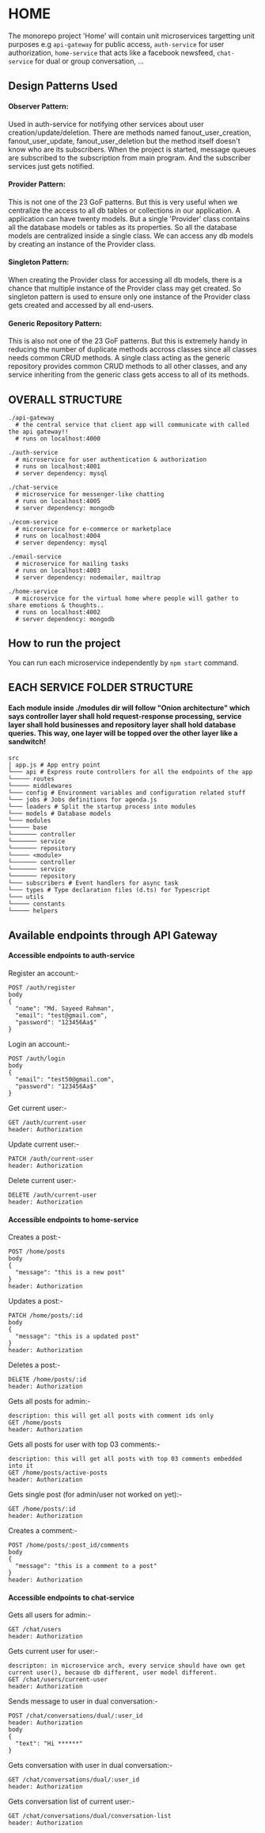 # HOME

The monorepo project 'Home' will contain unit microservices targetting unit purposes e.g `api-gateway` for public access, `auth-service` for user authorization, `home-service` that acts like a facebook newsfeed, `chat-service` for dual or group conversation, ...

## Design Patterns Used

#### Observer Pattern: 
Used in auth-service for notifying other services about user creation/update/deletion. There are methods named fanout_user_creation, fanout_user_update, fanout_user_deletion but the method itself doesn't know who are its subscribers. When the project is started, message queues are subscribed to the subscription from main program. And the subscriber services just gets notified.

#### Provider Pattern:
This is not one of the 23 GoF patterns. But this is very useful when we centralize the access to all db tables or collections in our application. A application can have twenty models. But a single 'Provider' class contains all the database models or tables as its properties. So all the database models are centralized inside a single class. We can access any db models by creating an instance of the Provider class.

#### Singleton Pattern:
When creating the Provider class for accessing all db models, there is a chance that multiple instance of the Provider class may get created. So singleton pattern is used to ensure only one instance of the Provider class gets created and accessed by all end-users.

#### Generic Repository Pattern:
This is also not one of the 23 GoF patterns. But this is extremely handy in reducing the number of duplicate methods accross classes since all classes needs common CRUD methods. A single class acting as the generic repository provides common CRUD methods to all other classes, and any service inheriting from the generic class gets access to all of its methods.

## OVERALL STRUCTURE

```
./api-gateway
  # the central service that client app will communicate with called the api gateway!!
  # runs on localhost:4000

./auth-service
  # microservice for user authentication & authorization
  # runs on localhost:4001
  # server dependency: mysql

./chat-service
  # microservice for messenger-like chatting
  # runs on localhost:4005
  # server dependency: mongodb

./ecom-service
  # microservice for e-commerce or marketplace
  # runs on localhost:4004
  # server dependency: mysql

./email-service
  # microservice for mailing tasks
  # runs on localhost:4003
  # server dependency: nodemailer, mailtrap

./home-service
  # microservice for the virtual home where people will gather to share emotions & thoughts..
  # runs on localhost:4002
  # server dependency: mongodb
```

## How to run the project

You can run each microservice independently by `npm start` command.

## EACH SERVICE FOLDER STRUCTURE

#### Each module inside ./modules dir will follow "Onion architecture" which says controller layer shall hold request-response processing, service layer shall hold businesses and repository layer shall hold database queries. This way, one layer will be topped over the other layer like a sandwitch!

```
src
│ app.js # App entry point
└─── api # Express route controllers for all the endpoints of the app
└───── routes
└───── middlewares
└─── config # Environment variables and configuration related stuff
└─── jobs # Jobs definitions for agenda.js
└─── loaders # Split the startup process into modules
└─── models # Database models
└─── modules
└───── base
└─────── controller
└─────── service
└─────── repository
└───── <module>
└─────── controller
└─────── service
└─────── repository
└─── subscribers # Event handlers for async task
└─── types # Type declaration files (d.ts) for Typescript
└─── utils
└───── constants
└───── helpers
```

## Available endpoints through API Gateway

#### Accessible endpoints to auth-service

Register an account:-

```
POST /auth/register
body
{
  "name": "Md. Sayeed Rahman",
  "email": "test@gmail.com",
  "password": "123456Aa$"
}
```

Login an account:-

```
POST /auth/login
body
{
  "email": "test50@gmail.com",
  "password": "123456Aa$"
}
```

Get current user:-

```
GET /auth/current-user
header: Authorization
```

Update current user:-

```
PATCH /auth/current-user
header: Authorization
```

Delete current user:-

```
DELETE /auth/current-user
header: Authorization
```

#### Accessible endpoints to home-service

Creates a post:-

```
POST /home/posts
body
{
  "message": "this is a new post"
}
header: Authorization
```

Updates a post:-

```
PATCH /home/posts/:id
body
{
  "message": "this is a updated post"
}
header: Authorization
```

Deletes a post:-

```
DELETE /home/posts/:id
header: Authorization
```


Gets all posts for admin:-

```
description: this will get all posts with comment ids only
GET /home/posts
header: Authorization
```

Gets all posts for user with top 03 comments:-

```
description: this will get all posts with top 03 comments embedded into it
GET /home/posts/active-posts
header: Authorization
```

Gets single post (for admin/user not worked on yet):-

```
GET /home/posts/:id
header: Authorization
```

Creates a comment:-

```
POST /home/posts/:post_id/comments
body
{
  "message": "this is a comment to a post"
}
header: Authorization
```

#### Accessible endpoints to chat-service

Gets all users for admin:-

```
GET /chat/users
header: Authorization
```

Gets current user for user:-

```
descripton: in microservice arch, every service should have own get current user(), because db different, user model different.
GET /chat/users/current-user
header: Authorization
```

Sends message to user in dual conversation:-

```
POST /chat/conversations/dual/:user_id
header: Authorization
body
{
  "text": "Hi ******"
}
```

Gets conversation with user in dual conversation:-

```
GET /chat/conversations/dual/:user_id
header: Authorization
```

Gets conversation list of current user:-

```
GET /chat/conversations/dual/conversation-list
header: Authorization
```
